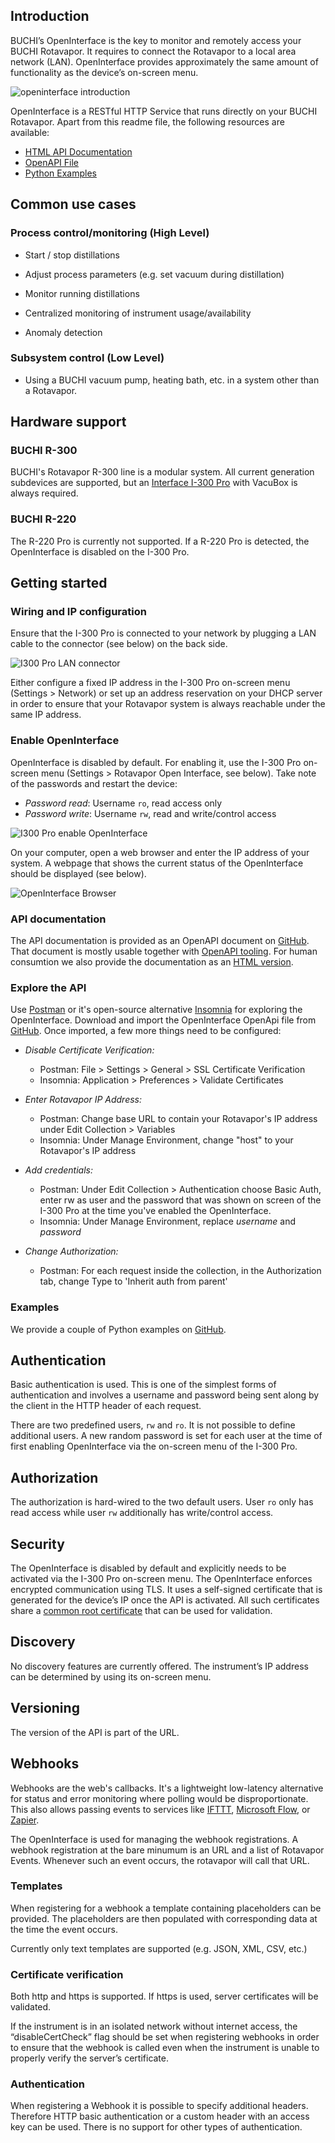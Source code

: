 ## Introduction

BUCHI’s OpenInterface is the key to monitor and remotely access your BUCHI Rotavapor. It requires to connect the Rotavapor to a local area network (LAN). OpenInterface provides approximately the same amount of functionality as the device’s on-screen menu.

![openinterface introduction](images/openinterface-introduction.jpg)

OpenInterface is a RESTful HTTP Service that runs directly on your BUCHI Rotavapor. Apart from this readme file, the following resources are available:

* [HTML API Documentation](https://developer.buchi.digital/rotavapor/openinterface/doc/index.html)
* [OpenAPI File](https://github.com/buchi-labortechnik-ag/openinterface_rotavapor/blob/master/rotavapor_openinterface.yaml)
* [Python Examples](https://github.com/buchi-labortechnik-ag/openinterface_examples_python)

 

## Common use cases

### Process control/monitoring (High Level)

-  Start / stop distillations

-  Adjust process parameters (e.g. set vacuum during distillation)

-  Monitor running distillations

-  Centralized monitoring of instrument usage/availability

-  Anomaly detection

### Subsystem control (Low Level)

- Using a BUCHI vacuum pump, heating bath, etc. in a system other than a Rotavapor.

## Hardware support
### BUCHI R-300
BUCHI's Rotavapor R-300 line is a modular system. All current generation subdevices are supported, but an [Interface I-300 Pro](https://www.buchi.com/en/products/laboratory-evaporation/interface-i-300-pro) with VacuBox is always required.

### BUCHI R-220
The R-220 Pro is currently not supported. If a R-220 Pro is detected, the OpenInterface is disabled on the I-300 Pro. 

## Getting started

### Wiring and IP configuration

Ensure that the I-300 Pro is connected to your network by plugging a LAN cable to the connector (see below) on the back side.

![I300 Pro LAN connector](images/I300Pro-LAN-connector.jpg)

Either configure a fixed IP address in the I-300 Pro on-screen menu (Settings > Network) or set up an address reservation on your DHCP server in order to ensure that your Rotavapor system is always reachable under the same IP address.

### Enable OpenInterface

OpenInterface is disabled by default. For enabling it, use the I-300 Pro on-screen menu (Settings > Rotavapor Open Interface, see below). Take note of the passwords and restart the device: 

- _Password read_: Username `ro`, read access only
- _Password write_: Username `rw`, read and write/control access

![I300 Pro enable OpenInterface](images/I300Pro-enable-openinterface.jpg)

On your computer, open a web browser and enter the IP address of your system. A webpage that shows the current status of the OpenInterface should be displayed (see below).

![OpenInterface Browser](images/openinterface-browser.jpg)

### API documentation
The API documentation is provided as an OpenAPI document on [GitHub](https://github.com/buchi-labortechnik-ag/openinterface_rotavapor/blob/master/rotavapor_openinterface.yaml). That document is mostly usable together with [OpenAPI tooling](https://openapi.tools/). For human consumtion we also provide the documentation as an [HTML version](https://developer.buchi.digital/rotavapor/openinterface/doc/index.html).

### Explore the API

Use [Postman](https://www.getpostman.com/) or it's open-source alternative [Insomnia](https://insomnia.rest/) for exploring the OpenInterface. Download and import the OpenInterface OpenApi file from [GitHub](https://github.com/buchi-labortechnik-ag/openinterface_rotavapor/blob/master/rotavapor_openinterface.yaml). Once imported, a few more things need to be configured:

- _Disable Certificate Verification:_
  - Postman: File > Settings > General > SSL Certificate Verification
  - Insomnia: Application > Preferences > Validate Certificates

- _Enter Rotavapor IP Address:_ 
  - Postman: Change base URL to contain your Rotavapor's IP address under Edit Collection > Variables
  - Insomnia: Under Manage Environment, change "host" to your Rotavapor's IP address

- _Add credentials:_
  - Postman: Under Edit Collection > Authentication choose Basic Auth, enter rw as user and the password that was shown on screen of the I-300 Pro at the time you've enabled the OpenInterface.
  - Insomnia: Under Manage Environment, replace _username_ and _password_ 

- _Change Authorization:_
  - Postman: For each request inside the collection, in the Authorization tab, change Type to 'Inherit auth from parent'


### Examples
We provide a couple of Python examples on [GitHub](https://github.com/buchi-labortechnik-ag/openinterface_examples_python).


## Authentication

Basic authentication is used. This is one of the simplest forms of
authentication and involves a username and password being sent along by the
client in the HTTP header of each request.


There are two predefined users, `rw` and `ro`. It is not
possible to define additional users. A new random password is set for
each user at the time of first enabling OpenInterface via the on-screen menu of the I-300 Pro.


## Authorization

The authorization is hard-wired to the two default users. User `ro` only has read access while user `rw` additionally has write/control access.


## Security

The OpenInterface is disabled by default and explicitly needs to be
activated via the I-300 Pro on-screen menu. The OpenInterface enforces encrypted
communication using TLS. It uses a self-signed certificate that is
generated for the device’s IP once the API is activated. All such certificates share a [common root certificate](https://raw.githubusercontent.com/buchi-labortechnik-ag/openinterface_rotavapor/master/root_cert.crt) that can be used for validation.


## Discovery

No discovery features are currently offered. The instrument’s IP address can be
determined by using its on-screen menu.


## Versioning

The version of the API is part of the URL.


## Webhooks

Webhooks are the web's callbacks. It's a lightweight low-latency alternative for status and error monitoring where polling would be disproportionate.
This also allows passing events to services like [IFTTT](https://ifttt.com/), [Microsoft Flow](https://flow.microsoft.com/), or [Zapier](https://zapier.com/).

The OpenInterface is used for managing the webhook registrations. A webhook registration at the bare minumum is an URL and a list of Rotavapor Events. Whenever such an event occurs, the rotavapor will call that URL. 


### Templates

When registering for a webhook a template containing placeholders can be
provided. The placeholders are then populated with corresponding data at the
time the event occurs.

Currently only text templates are supported (e.g. JSON, XML, CSV, etc.)


### Certificate verification

Both http and https is supported. If https is used, server certificates will be validated.

If the instrument is in an isolated network without internet access, the “disableCertCheck” flag should be set when registering webhooks in order to ensure that the webhook is called even when the instrument is unable to properly verify the server’s certificate.

### Authentication

When registering a Webhook it is possible to specify additional headers.
Therefore HTTP basic authentication or a custom header with an access key
can be used. There is no support for other types of authentication.